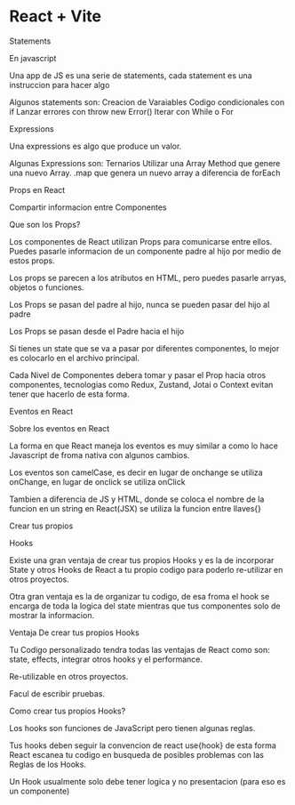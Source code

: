 # React + Vite

Statements

En javascript

Una app de JS es una serie de statements, cada statement es una instruccion para hacer algo

Algunos statements son:
   Creacion de Varaiables
   Codigo condicionales con if
   Lanzar errores con throw new Error()
   Iterar con While o For


Expressions

Una expressions es algo que produce un valor.

Algunas Expressions son:
   Ternarios
   Utilizar una Array Method que genere una nuevo Array.
   .map que genera un nuevo array a diferencia de forEach

Props en React

Compartir informacion entre Componentes

Que son los Props?

Los componentes de React utilizan Props para comunicarse entre ellos. Puedes pasarle informacion de un componente padre al hijo por medio de estos props.

Los props se parecen a los atributos en HTML, pero puedes pasarle arryas, objetos o funciones.

Los Props se pasan del padre al hijo, nunca se pueden pasar del hijo al padre

Los Props se pasan desde el Padre hacia el hijo

Si tienes un state que se va a pasar por diferentes componentes, lo mejor es colocarlo en el archivo principal.

Cada Nivel de Componentes debera tomar y pasar el Prop hacia otros componentes, tecnologias como Redux, Zustand, Jotai o Context evitan tener que hacerlo de esta forma.

Eventos en React

Sobre los eventos en React

La forma en que React maneja los eventos es muy similar a como lo hace Javascript de froma nativa con algunos cambios.

Los eventos son camelCase, es decir en lugar de onchange se utiliza onChange, en lugar de onclick se utiliza onClick

Tambien a diferencia de JS y HTML, donde se coloca el nombre de la funcion en un string en React(JSX) se utiliza la funcion entre llaves{}

Crear tus propios

Hooks

Existe una gran ventaja de crear tus propios Hooks y es la de incorporar State y otros Hooks de React a tu propio codigo para poderlo re-utilizar en otros proyectos.

Otra gran ventaja es la de organizar tu codigo, de esa froma el hook se encarga de toda la logica del state mientras que tus componentes solo de mostrar la informacion.

Ventaja
De crear tus propios Hooks

Tu Codigo personalizado tendra todas las ventajas de React como son: state, effects, integrar otros hooks y el performance.

Re-utilizable en otros proyectos.

Facul de escribir pruebas.

Como crear tus propios Hooks?

Los hooks son funciones de JavaScript pero tienen algunas reglas.

Tus hooks deben seguir la convencion de react use{hook} de esta forma React escanea tu codigo en busqueda de posibles problemas con las Reglas de los Hooks.

Un Hook usualmente solo debe tener logica y no presentacion (para eso es un componente)

